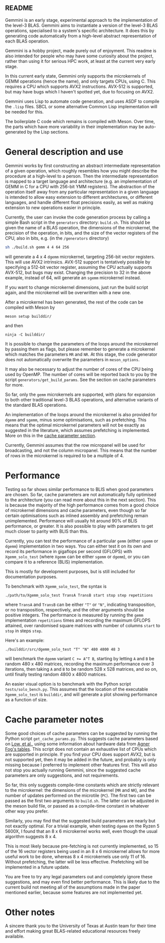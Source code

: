 ## README ##

Gemmini is an early stage, experimental approach to the implementation
of the level-3 BLAS.  Gemmini aims to instantiate a version of the
level-3 BLAS operations, specialised to a system's specific
architecture. It does this by generating code automatically from a
high-level abstract representation of each BLAS operation.

Gemmini is a hobby project, made purely out of enjoyment. This readme
is also intended for people who may have some curiosity about the
project, rather than using it for serious HPC work, at least at the
current very early stage.

In this current early state, Gemmini only supports the microkernels of
GEMM operations (hence the name), and only targets CPUs, using C. This
requires a CPU which supports AVX2 instructions. AVX-512 is supported,
but may have bugs which I haven't spotted yet, due to focusing on
AVX2.

Gemmini uses Lisp to automate code generation, and uses ASDF to
compile the `.lisp` files. SBCL or some alternative Common Lisp
implementation will be needed for this.

The boilerplate C code which remains is compiled with Meson. Over
time, the parts which have more variability in their implementation
may be auto-generated by the Lisp sections.

# General description and use #

Gemmini works by first constructing an abstract intermediate
representation of a given operation, which roughly resembles how you
might describe the procedure at a high-level to a person. Then the
intermediate representation is mapped to a target language and
architecture (e.g. an implementation of GEMM in C for a CPU with
256-bit YMM registers). The abstraction of the operation itself away
from any particular representation in a given language is intended to
allow easy extension to different architectures, or different
languages, and handle different float precisions easily, as well as
making extension to new operations easier in principle. 

Currently, the user can invoke the code generation process by calling
a simple Bash script in the `generators` directory: `build.sh`. This
should be given the name of a BLAS operation, the dimensions of the
microkernel, the precision of the operation, in bits, and the size of
the vector registers of the CPU, also in bits, e.g. (in the
`/generators` directory)

```bash
sh ./build.sh gemm 4 4 64 256
```

will generate a 4 x 4 `dgemm` microkernel, targeting 256-bit vector
registers. This will use AVX2 intrinsics. AVX-512 support is
tentatively possible by specifying a 512-bit vector register, assuming
the CPU actually supports AVX-512, but bugs may exist. Changing the
precision to 32 in the above example, instead of 64, will generate an
`sgemm` microkernel instead.

If you want to change microkernel dimensions, just run the build
script again, and the microkernel will be overwritten with a new one.

After a microkernel has been generated, the rest of the code can be
compiled with Meson by 

```shell 
meson setup builddir/
```

and then

```shell
ninja -C builddir/
```

It is possible to change the parameters of the loops around the
microkernel by passing them as flags, but please remember to generate
a microkernel which matches the parameters `MR` and `NR`. At this
stage, the code generator does not automatically overwrite the
parameters in `meson_options`.

It may also be necessary to adjust the number of cores of the CPU
being used by OpenMP. The number of cores will be reported back to you
by the script `generators/get_build_params`. See the section on cache
parameters for more.

So far, only the `gemm` microkernels are supported, with plans for
expansion to both other traditional level-3 BLAS operations, and
alternative variants of the standard BLAS operations.

An implementation of the loops around the microkernel is also provided
for `dgemm` and `sgemm`, minus some optimisations, such as
prefetching. This means that the optimal microkernel parameters will
not be exactly as suggested in the literature, which assumes
prefetching is implemented. More on this in the [cache parameter
section](#Cache-section).

Currently, Gemmini assumes that the row micropanel will be used for
broadcasting, and not the column micropanel. This means that the
number of rows in the microkernel is required to be a multiple of 4.

# Performance #

Testing so far shows similar performance to BLIS when good parameters
are chosen. So far, cache parameters are not automatically fully
optimised to the architecture (you can read more about this in the
next section). This is because the majority of the high performance
comes from a good choice of microkernel dimensions and cache
parameters, even though so far certain optimisations such as inlined
assembly and prefetching remain unimplemented. Performance will
usually hit around 90% of BLIS performance, or greater. It is also
possible to play with parameters to get much closer to parity with
BLIS than this.

Currently, you can test the performance of a particular `gemm` (either
`sgemm` or `dgemm`) implementation in two ways. You can either test it
on its own and record its performance in gigaflops per second (GFLOPS)
with `Xgemm_solo_test` (where `Xgemm` can be either `sgemm` or
`dgemm`), or you can compare it to a reference (BLIS) implementation.

This is mostly for development purposes, but is still included for
documentation purposes.

To benchmark with `Xgemm_solo_test`, the syntax is

```shell
./path/to/Xgemm_solo_test TransA TransB start stop step repetitions
```

where `TransA` and `TransB` can be either `"T"` or `"N"`, indicating
transposition, or no transposition, respectively, and the other
arguments should be positive integers. The performance is measured by
running the `gemm` implementation `repetitions` times and recording
the maximum GFLOPS attained, over randomised square matrices with
number of columns `start` to `stop` in steps `step`.

Here's an example:

```shell
./builddir/src/dgemm_solo_test "T" "N" 480 4800 48 3
```

will benchmark the `dgemm` variant `C += A^T B`, starting by letting
`A` and `B` be random 480 x 480 matrices, recording the maximum
performance over 3 iterations, then taking `A` and `B` to be random
528 x 528 matrices, and so on, until finally testing random 4800 x
4800 matrices.

An easier visual option is to benchmark with the Python script
`tests/solo_bench.py`. This assumes that the location of the
executable `Xgemm_solo_test` is `builddir`, and will generate a plot
showing performance as a function of size.

# <a id="Cache-section"></a>Cache parameter notes #

Some good choices of cache parameters can be suggested by running the
Python script `get_cache_params.py`. This suggests cache parameters
based on [Low, et al.](https://dl.acm.org/doi/10.1145/2925987), using
some information about hardware data from [Agner Fog's
tables](https://www.agner.org/optimize/instruction_tables.pdf). This
script does not contain an exhaustive list of CPUs which are supported
in principle. If you find your CPU does support AVX2, but is not
supported yet, then it may be added in the future, and probably is
only missing because I preferred to implement other features
first. This will also not stop you actually running Gemmini, since the
suggested cache parameters are only suggestions, and not requirements.

So far, this only suggests compile-time constants which are strictly
relevant to the microkernel: the dimensions of the microkernel (`MR`
and `NR`), and the number of updates performed on the microtile
(`PC`). The first two can be passed as the first two arguments to
`build.sh`. The latter can be adjusted in the meson build file, or
passed as a compile-time constant in whatever other way you prefer.

Similarly, you may find that the suggested build parameters are nearly
but not exactly optimal. For a trivial example, when testing `dgemm`
on the Ryzen 5 5600X, I found that an 8 x 6 microkernel works well,
even though the usual algorithm suggests 8 x 4.

This is most likely because pre-fetching is not currently implemented,
so 15 of the 16 vector registers being used in an 8 x 6 microkernel
allows for more useful work to be done, whereas 8 x 4 microkernels use
only 11 of 16. Without prefetching, the latter will be less
effective. Prefetching will be implemented in a future update.

You are free to try any legal parameters out and completely ignore
these suggestions, and may even find better performance. This is
likely due to the current build not meeting all of the assumptions
made in the paper mentioned earlier, because some features are not
implemented yet.

# Other notes #

A sincere thank you to the University of Texas at Austin team for
their time and effort making great BLAS-related educational resources
freely available. 
